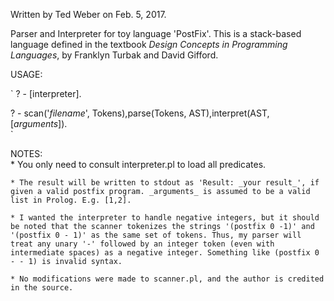 Written by Ted Weber on Feb. 5, 2017.

Parser and Interpreter for toy language 'PostFix'. This is a stack-based language defined in the textbook _Design Concepts in Programming Languages_, by Franklyn Turbak and David Gifford.  

USAGE:  

`
? - [interpreter].  

? - scan('_filename_', Tokens),parse(Tokens, AST),interpret(AST,[_arguments_]).  
` 

NOTES:  </br>
	* You only need to consult interpreter.pl to load all predicates.  
	
	* The result will be written to stdout as 'Result: _your result_', if given a valid postfix program. _arguments_ is assumed to be a valid list in Prolog. E.g. [1,2].  
	
	* I wanted the interpreter to handle negative integers, but it should be noted that the scanner tokenizes the strings '(postfix 0 -1)' and '(postfix 0 - 1)' as the same set of tokens. Thus, my parser will treat any unary '-' followed by an integer token (even with intermediate spaces) as a negative integer. Something like (postfix 0 - - 1) is invalid syntax.  
    
    * No modifications were made to scanner.pl, and the author is credited in the source.  


